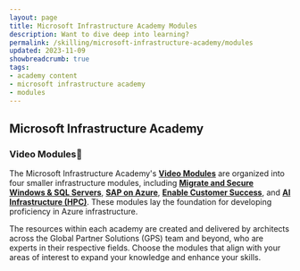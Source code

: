 ```yaml
---
layout: page
title: Microsoft Infrastructure Academy Modules
description: Want to dive deep into learning?
permalink: /skilling/microsoft-infrastructure-academy/modules
updated: 2023-11-09
showbreadcrumb: true
tags: 
- academy content
- microsoft infrastructure academy
- modules
---
```


## Microsoft Infrastructure Academy

### Video Modules📘

The Microsoft Infrastructure Academy's **[Video Modules](/PartnerResources/skilling/microsoft-infrastructure-academy/modules)** are organized into four smaller infrastructure modules, including **[Migrate and Secure Windows & SQL Servers](/PartnerResources/skilling/microsoft-infrastructure-academy/windows-sql-servers)**, **[SAP on Azure](/PartnerResources/skilling/microsoft-infrastructure-academy/sap-on-azure)**, **[Enable Customer Success](/PartnerResources//skilling/microsoft-infrastructure-academy/enable-customer-success)**, and **[AI Infrastructure (HPC)](/PartnerResources/skilling/microsoft-infrastructure-academy/ai-infrastructure)**. These modules lay the foundation for developing proficiency in Azure infrastructure.

The resources within each academy are created and delivered by architects across the Global Partner Solutions (GPS) team and beyond, who are experts in their respective fields. Choose the modules that align with your areas of interest to expand your knowledge and enhance your skills.